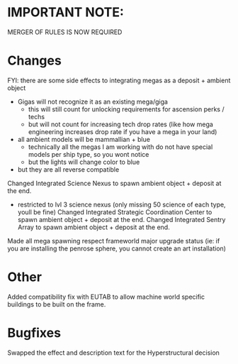 # IMPORTANT NOTE:
MERGER OF RULES IS NOW REQUIRED

# Changes
FYI: there are some side effects to integrating megas as a deposit + ambient object
- Gigas will not recognize it as an existing mega/giga
  - this will still count for unlocking requirements for ascension perks / techs
  - but will not count for increasing tech drop rates (like how mega engineering increases drop rate if you have a mega in your land)
- all ambient models will be mammallian + blue
  - technically all the megas I am working with do not have special models per ship type, so you wont notice
  - but the lights will change color to blue
- but they are all reverse compatible

Changed Integrated Science Nexus to spawn ambient object + deposit at the end. 
- restricted to lvl 3 science nexus (only missing 50 science of each type, youll be fine)
Changed Integrated Strategic Coordination Center to spawn ambient object + deposit at the end. 
Changed Integrated Sentry Array to spawn ambient object + deposit at the end. 

Made all mega spawning respect frameworld major upgrade status (ie: if you are installing the penrose sphere, you cannot create an art installation)

# Other
Added compatibility fix with EUTAB to allow machine world specific buildings to be built on the frame.

# Bugfixes
Swapped the effect and description text for the Hyperstructural decision